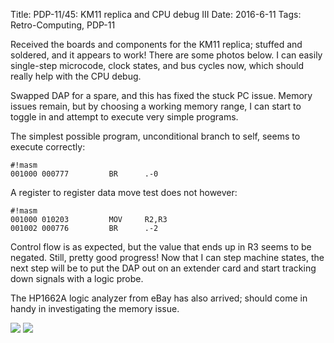 Title: PDP-11/45: KM11 replica and CPU debug III
Date: 2016-6-11
Tags: Retro-Computing, PDP-11

Received the boards and components for the KM11 replica; stuffed and soldered, and it appears to work!  There are
some photos below.  I can easily single-step microcode, clock states, and bus cycles now, which should really help
with the CPU debug.

Swapped DAP for a spare, and this has fixed the stuck PC issue.  Memory issues remain, but by choosing a working
memory range, I can start to toggle in and attempt to execute very simple programs.

The simplest possible program, unconditional branch to self, seems to execute correctly:

    #!masm
    001000 000777         BR      .-0

A register to register data move test does not however:

    #!masm
    001000 010203         MOV     R2,R3
    001002 000776         BR      .-2

Control flow is as expected, but the value that ends up in R3 seems to be negated.  Still, pretty good progress!
Now that I can step machine states, the next step will be to put the DAP out on an extender card and start tracking
down signals with a logic probe.

The HP1662A logic analyzer from eBay has also arrived; should come in handy in investigating the memory issue.

[<img class='image-process-thumb' src='/images/pdp11/km11.jpg'/>]({filename}/images/pdp11/km11.jpg)
[<img class='image-process-thumb' src='/images/pdp11/km11-action.jpg'/>]({filename}/images/pdp11/km11-action.jpg)